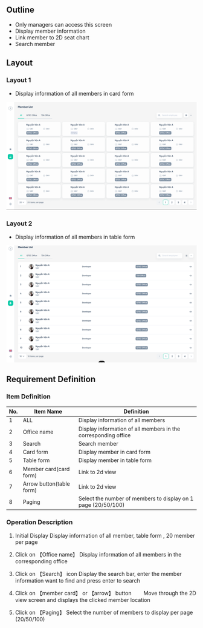 ## Outline

 - Only managers can access this screen
 - Display member information
 - Link member to 2D seat chart
 - Search member

## Layout

### Layout 1

 - Display information of all members in card form

![MemberManagement](../../Files/Img/MemberManagement1.png)

### Layout 2

 - Display information of all members in table form

![MemberManagement](../../Files/Img/MemberManagement2.png)

## Requirement Definition

### Item Definition

| No. | Item Name               | Definition                                                                             |
| --- | ----------------------- | ---------------------------------------------------------------------------------------|
| 1   | ALL                     | Display information of all members                                                     |
| 2   | Office name             | Display information of all members in the corresponding office                         |
| 3   | Search                  | Search member                                                                          |
| 4   | Card form               | Display member in card form                                                            |
| 5   | Table form              | Display member in table form                                                           |
| 6   | Member card(card form)  | Link to 2d view                                                                        |
| 7   | Arrow button(table form)| Link to 2d view                                                                        |
| 8   | Paging                  | Select the number of members to display on 1 page (20/50/100)                          |

### Operation Description

1. Initial Display
     Display information of all member, table form , 20 member per page

2. Click on 【Office name】
    Display information of all members in the corresponding office

3. Click on 【Search】 icon
    Display the search bar, enter the member information want to find and press enter to search

4. Click on 【member card】 or 【arrow】 button
　　Move through the 2D view screen and displays the clicked member location

5. Click on 【Paging】
    Select the number of members to display per page (20/50/100)


